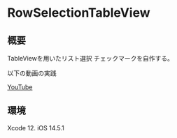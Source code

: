 # RowSelectionTableView

## 概要

TableViewを用いたリスト選択
チェックマークを自作する。

以下の動画の実践

[YouTube](https://www.youtube.com/watch?v=fIncwu1Q8B4&t=781s)


## 環境

Xcode 12.
iOS 14.5.1

